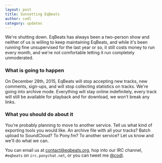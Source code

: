 ```yaml
---
layout: post
title: Sunsetting EqBeats
author: codl
category: updates
---
```


We're shutting down. EqBeats has always been a two-person show and neither of us is willing to keep
maintaining EqBeats, and while it's been running fine unsupervised for the last year or so, it still
costs money to run every month, and we're not comfortable letting it run completely unmoderated.

### What is going to happen

On December 28th, 2015, EqBeats will stop accepting new tracks, new comments, sign-ups, and will
stop collecting statistics on tracks. We're going into archive mode. Everything will stay online
indefinitely, every track will still be available for playback and for download, we won't break any
links.

### What you should do about it

You're probably planning to move to another service. Tell us what kind of exporting tools you would
like. An archive file with all your tracks? Batch upload to SoundCloud? To Pony.fm? To another
service? Let us know and we'll do what we can.

You can email us at <contact@eqbeats.org>, hop into our IRC channel, `#eqbeats` on
`irc.ponychat.net`, or you can tweet me [@codl](https://twitter.com/codl).
